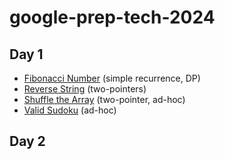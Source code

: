 # google-prep-tech-2024

## Day 1

- [Fibonacci Number](https://leetcode.com/problems/fibonacci-number/) (simple recurrence, DP)
- [Reverse String](https://leetcode.com/problems/reverse-string/) (two-pointers)
- [Shuffle the Array](https://leetcode.com/problems/shuffle-the-array/) (two-pointer, ad-hoc)
- [Valid Sudoku](https://leetcode.com/problems/valid-sudoku/) (ad-hoc)

## Day 2
